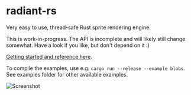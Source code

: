 # radiant-rs
Very easy to use, thread-safe Rust sprite rendering engine.

This is work-in-progress. The API is incomplete and will likely still change somewhat. Have a look if you like, but don't depend on it :)

[Getting started and reference here](https://sinesc.github.io/doc/radiant_rs/).

To compile the examples, use e.g. `cargo run --release --example blobs`. See examples folder for other available examples.

![Screenshot](https://sinesc.github.io/images/radiant-rs.jpg "Screenshot")
